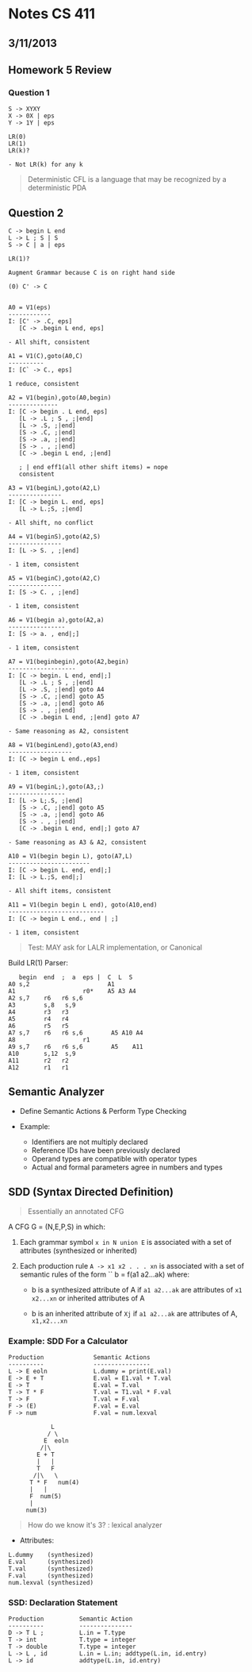 # Notes CS 411
## 3/11/2013

## Homework 5 Review

### Question 1

```
S -> XYXY
X -> 0X | eps
Y -> 1Y | eps

LR(0)
LR(1)
LR(k)? 

- Not LR(k) for any k
```


> Deterministic CFL is a language that may be recognized by a deterministic PDA

## Question 2

```
C -> begin L end
L -> L ; S | S
S -> C | a | eps

LR(1)?

Augment Grammar because C is on right hand side

(0) C' -> C


A0 = V1(eps)
------------
I: [C' -> .C, eps]
   [C -> .begin L end, eps]

- All shift, consistent

A1 = V1(C),goto(A0,C)
----------
I: [C` -> C., eps]

1 reduce, consistent

A2 = V1(begin),goto(A0,begin)
--------------
I: [C -> begin . L end, eps]
   [L -> .L ; S , ;|end]
   [L -> .S, ;|end]
   [S -> .C, ;|end]
   [S -> .a, ;|end]
   [S -> . , ;|end]
   [C -> .begin L end, ;|end]

   ; | end eff1(all other shift items) = nope
   consistent 

A3 = V1(beginL),goto(A2,L)
---------------
I: [C -> begin L. end, eps]
   [L -> L.;S, ;|end]
   
- All shift, no conflict

A4 = V1(beginS),goto(A2,S)
---------------
I: [L -> S. , ;|end]

- 1 item, consistent

A5 = V1(beginC),goto(A2,C)
---------------
I: [S -> C. , ;|end]

- 1 item, consistent

A6 = V1(begin a),goto(A2,a)
----------------
I: [S -> a. , end|;]

- 1 item, consistent

A7 = V1(beginbegin),goto(A2,begin)
-------------------
I: [C -> begin. L end, end|;]
   [L -> .L ; S , ;|end]
   [L -> .S, ;|end] goto A4
   [S -> .C, ;|end] goto A5
   [S -> .a, ;|end] goto A6
   [S -> . , ;|end]
   [C -> .begin L end, ;|end] goto A7

- Same reasoning as A2, consistent

A8 = V1(beginLend),goto(A3,end)
------------------
I: [C -> begin L end.,eps]

- 1 item, consistent

A9 = V1(beginL;),goto(A3,;)
----------------
I: [L -> L;.S, ;|end]
   [S -> .C, ;|end] goto A5
   [S -> .a, ;|end] goto A6
   [S -> . , ;|end]
   [C -> .begin L end, end|;] goto A7

- Same reasoning as A3 & A2, consistent

A10 = V1(begin begin L), goto(A7,L)
-----------------------
I: [C -> begin L. end, end|;]
I: [L -> L.;S, end|;]

- All shift items, consistent

A11 = V1(begin begin L end), goto(A10,end)
---------------------------
I: [C -> begin L end., end | ;]

- 1 item, consistent

```

> Test: MAY ask for LALR implementation, or Canonical 


Build LR(1) Parser:

```
   begin  end  ;  a  eps |  C  L  S
A0 s,2                      A1  
A1                   r0*    A5 A3 A4
A2 s,7    r6   r6 s,6        
A3        s,8   s,9
A4        r3   r3
A5        r4   r4
A6        r5   r5
A7 s,7    r6   r6 s,6        A5 A10 A4
A8                   r1
A9 s,7    r6   r6 s,6        A5    A11
A10       s,12  s,9
A11       r2   r2
A12       r1   r1
```

## Semantic Analyzer
- Define Semantic Actions & Perform Type Checking

- Example:
    - Identifiers are not multiply declared
    - Reference IDs have been previously declared 
    - Operand types are compatible with operator types
    - Actual and formal parameters agree in numbers and types

## SDD (Syntax Directed Definition)

> Essentially an annotated CFG 

A CFG G = (N,E,P,S) in which:

1. Each grammar symbol ``x in N union E`` is associated with a set of attributes (synthesized or inherited)

2. Each production rule ``A -> x1 x2 . . . xn`` is associated with a set of semantic rules of the form `` b = f(a1 a2...ak) where:

    - b is a synthesized attribute of A if ``a1 a2...ak`` are attributes of ``x1 x2...xn`` or inherited attributes of A

    - b is an inherited attribute of ``Xj`` if ``a1 a2...ak`` are attributes of A, ``x1,x2...xn``


### Example: SDD For a Calculator

```
Production              Semantic Actions
----------              ----------------
L -> E eoln             L.dummy = print(E.val)
E -> E + T              E.val = E1.val + T.val
E -> T                  E.val = T.val
T -> T * F              T.val = T1.val * F.val
T -> F                  T.val = F.val
F -> (E)                F.val = E.val
F -> num                F.val = num.lexval
```

```
            L
           / \
          E  eoln
         /|\
        E + T
        |   |
        T   F
       /|\   \
      T * F   num(4)
      |   |
      F  num(5)
      |
     num(3)
```

> How do we know it's 3? : lexical analyzer

- Attributes:

```
L.dummy    (synthesized)
E.val      (synthesized)
T.val      (synthesized)
F.val      (synthesized)
num.lexval (synthesized)
```

### SSD: Declaration Statement

```
Production          Semantic Action
----------          ---------------
D -> T L ;          L.in = T.type
T -> int            T.type = integer  
T -> double         T.type = integer
L -> L , id         L.in = L.in; addtype(L.in, id.entry)
L -> id             addtype(L.in, id.entry)
```
